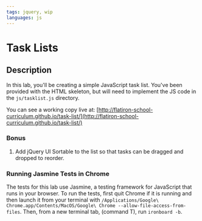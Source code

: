 ```yaml
---
tags: jquery, wip
languages: js
---
```


# Task Lists

## Description

In this lab, you'll be creating a simple JavaScript task list. You've been provided with the HTML skeleton, but will need to implement the JS code in the `js/tasklist.js` directory.

You can see a working copy live at: [http://flatiron-school-curriculum.github.io/task-list/](http://flatiron-school-curriculum.github.io/task-list/)

### Bonus

1. Add jQuery UI Sortable to the list so that tasks can be dragged and dropped to reorder.

### Running Jasmine Tests in Chrome

The tests for this lab use Jasmine, a testing framework for JavaScript that runs in your browser. To run the tests, first quit Chrome if it is running and then launch it from your terminal with `/Applications/Google\ Chrome.app/Contents/MacOS/Google\ Chrome --allow-file-access-from-files`. Then, from a new terminal tab, (command T), run `ironboard -b`.
